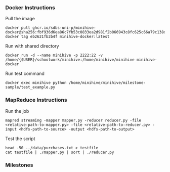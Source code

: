 
### Docker Instructions

Pull the image
```
docker pull ghcr.io/sdbs-uni-p/minihive-docker@sha256:fbf936d6ea86c7fb53c0833ea2d981f2b066943c8fc625c66a79c138d8262531
docker tag eb2621fb2b4f minihive-docker:latest
```

Run with shared directory
```
docker run -d --name minihive -p 2222:22 -v /home/{$USER}/schoolwork/minihive:/home/minihive/minihive minihive-docker
```

Run test command
```
docker exec minihive python /home/minihive/minihive/milestone-sample/test_example.py
```

### MapReduce Instructions

Run the job
```
mapred streaming -mapper mapper.py -reducer reducer.py -file <relative-path-to-mapper.py> -file <relative-path-to-reducer.py> -input <hdfs-path-to-source> -output <hdfs-path-to-output>
```

Test the script
```
head -50 ../data/purchases.txt > testfile
cat testfile | ./mapper.py | sort | ./reducer.py
```


### Milestones

